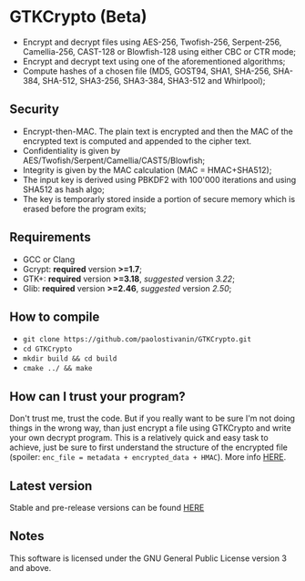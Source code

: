 # GTKCrypto (Beta)

* Encrypt and decrypt files using AES-256, Twofish-256, Serpent-256, Camellia-256, CAST-128 or Blowfish-128 using either CBC or CTR mode;
* Encrypt and decrypt text using one of the aforementioned algorithms;
* Compute hashes of a chosen file (MD5, GOST94, SHA1, SHA-256, SHA-384, SHA-512, SHA3-256, SHA3-384, SHA3-512 and Whirlpool);

## Security

* Encrypt-then-MAC. The plain text is encrypted and then the MAC of the encrypted text is computed and appended to the cipher text.
* Confidentiality is given by AES/Twofish/Serpent/Camellia/CAST5/Blowfish;
* Integrity is given by the MAC calculation (MAC = HMAC+SHA512);
* The input key is derived using PBKDF2 with 100'000 iterations and using SHA512 as hash algo;
* The key is temporarly stored inside a portion of secure memory which is erased before the program exits;


## Requirements

* GCC or Clang
* Gcrypt: **required** version **>=1.7**;
* GTK+: **required** version **>=3.18**, *suggested* version *3.22*;
* Glib: **required** version **>=2.46**, *suggested* version *2.50*;


How to compile
--------------
* `git clone https://github.com/paolostivanin/GTKCrypto.git`
* `cd GTKCrypto`
* `mkdir build && cd build`
* `cmake ../ && make`


How can I trust your program?
----------------------------
Don't trust me, trust the code. But if you really want to be sure I'm not doing things in the wrong way, than just encrypt a file using GTKCrypto and write your own decrypt program.
This is a relatively quick and easy task to achieve, just be sure to first understand the structure of the encrypted file (spoiler: `enc_file = metadata + encrypted_data + HMAC`). More info [HERE](https://github.com/paolostivanin/GTKCrypto/blob/master/src/crypt-common.h).


Latest version
-------------
Stable and pre-release versions can be found [HERE](https://github.com/paolostivanin/GTKCrypto/releases)


Notes
-----
This software is licensed under the GNU General Public License version 3 and above.
